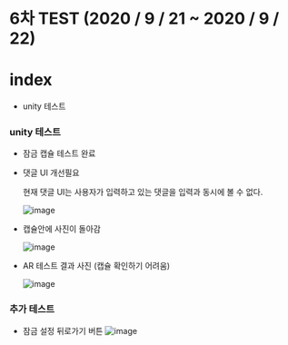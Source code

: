 # 6차 TEST (2020 / 9 / 21 ~ 2020 / 9 / 22)

# index
- unity 테스트

### unity 테스트

- 잠금 캡슐 테스트 완료

- 댓글 UI 개선필요

	현재 댓글 UI는 사용자가 입력하고 있는 댓글을 입력과 동시에 볼 수 없다.

	![image](https://user-images.githubusercontent.com/48249549/93789289-a00b8b00-fc6c-11ea-8c0c-08fc6307bf50.png)

- 캡슐안에 사진이 돌아감

	![image](https://user-images.githubusercontent.com/48249549/93789444-cf21fc80-fc6c-11ea-99d4-c8f266ec7cc7.png)

- AR 테스트 결과 사진 (캡슐 확인하기 어려움)

	![image](https://user-images.githubusercontent.com/48249549/93789497-e365f980-fc6c-11ea-8ab5-18c9b31bcaa3.png)

### 추가 테스트

- 잠금 설정 뒤로가기 버튼 
	![image](https://user-images.githubusercontent.com/48250370/94640002-79a6b900-0318-11eb-806f-b5475626dfb9.png)
